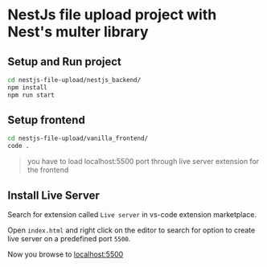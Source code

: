 # NestJs file upload project with Nest's multer library

## Setup and Run project
```bash
cd nestjs-file-upload/nestjs_backend/
npm install
npm run start
```

## Setup frontend
```bash
cd nestjs-file-upload/vanilla_frontend/
code .
```
> you have to load localhost:5500 port through live server extension for the frontend

## Install Live Server
Search for extension called `Live server` in vs-code extension marketplace.

Open `index.html` and right click on the editor to search for option to create live server on a predefined port `5500`.

Now you browse to [localhost:5500](http://localhost:5500) 
